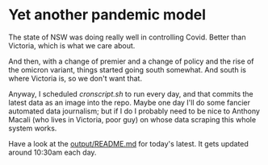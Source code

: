 Yet another pandemic model
==========================

The state of NSW was doing really well in controlling Covid. Better than
Victoria, which is what we care about.

And then, with a change of premier and a change of policy and the rise of
the omicron variant, things started going south somewhat. And south is
where Victoria is, so we don't want that.

Anyway, I scheduled *cronscript.sh* to run every day, and that commits
the latest data as an image into the repo. Maybe one day I'll do some
fancier automated data journalism; but if I do I probably need to be
nice to Anthony Macali (who lives in Victoria, poor guy) on whose
data scraping this whole system works.

Have a look at the [output/README.md](output/README.md) for today's latest.
It gets updated around 10:30am each day.
